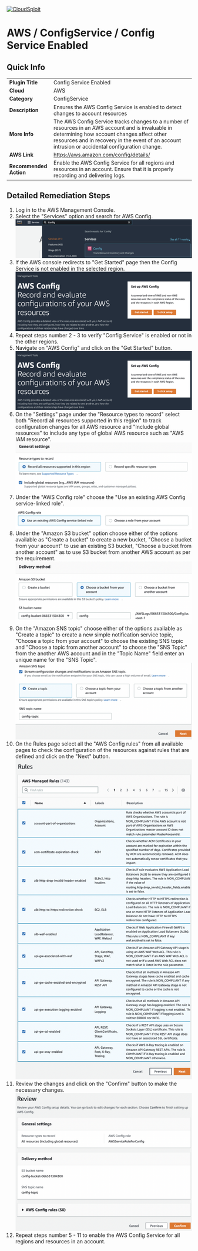 [![CloudSploit](https://cloudsploit.com/img/logo-new-big-text-100.png "CloudSploit")](https://cloudsploit.com)

# AWS / ConfigService / Config Service Enabled

## Quick Info

| | |
|-|-|
| **Plugin Title** | Config Service Enabled |
| **Cloud** | AWS |
| **Category** | ConfigService |
| **Description** | Ensures the AWS Config Service is enabled to detect changes to account resources |
| **More Info** | The AWS Config Service tracks changes to a number of resources in an AWS account and is invaluable in determining how account changes affect other resources and in recovery in the event of an account intrusion or accidental configuration change. |
| **AWS Link** | https://aws.amazon.com/config/details/ |
| **Recommended Action** | Enable the AWS Config Service for all regions and resources in an account. Ensure that it is properly recording and delivering logs. |

## Detailed Remediation Steps
1. Log in to the AWS Management Console.
2. Select the "Services" option and search for AWS Config. </br> <img src="/resources/aws/configservice/config-service-enabled/step2.png"/>
3. If the AWS console redirects to "Get Started" page then the Config Service is not enabled in the selected region. </br> <img src="/resources/aws/configservice/config-service-enabled/step3.png"/>
4. Repeat steps number 2 - 3 to verify "Config Service" is enabled or not in the other regions. </br>
5. Navigate on "AWS Config" and click on the "Get Started" button. </br> <img src="/resources/aws/configservice/config-service-enabled/step5.png"/>
6. On the "Settings" page under the "Resource types to record" select both "Record all resources supported in this region" to track configuration changes for all AWS resource and "Include global resources" to include any type of global AWS resource such as "AWS IAM resource".</br> <img src="/resources/aws/configservice/config-service-enabled/step6.png"/>
7. Under the "AWS Config role" choose the "Use an existing AWS Config service-linked role".</br> <img src="/resources/aws/configservice/config-service-enabled/step7.png"/>
8. Under the "Amazon S3 bucket" option choose either of the options available as "Create a bucket" to create a new bucket, "Choose a bucket from your account" to use an existing S3 bucket, "Choose a bucket from another account" as to use S3 bucket from another AWS account as per the requirement.</br> <img src="/resources/aws/configservice/config-service-enabled/step8.png"/>
9. On the "Amazon SNS topic" choose either of the options available as "Create a topic" to create a new simple notification service topic, "Choose a topic from your account" to choose the existing SNS topic and "Choose a topic from another account" to choose the "SNS Topic" from the another AWS account and in the "Topic Name" field enter an unique name for the "SNS Topic". </br> <img src="/resources/aws/configservice/config-service-enabled/step9.png"/>
10. On the Rules page select all the "AWS Config rules" from all available pages to check the configuration of the resources against rules that are defined and click on the "Next" button. </br> <img src="/resources/aws/configservice/config-service-enabled/step10.png"/>
11. Review the changes and click on the "Confirm" button to make the necessary changes. </br> <img src="/resources/aws/configservice/config-service-enabled/step11.png"/>
12. Repeat steps number 5 - 11 to enable the AWS Config Service for all regions and resources in an account.
